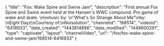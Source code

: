 {
    "title": "Fox: Wake Spine and Swine Jam",
    "description": "First annual Fox Spine and Swine event held at the Hansen's WWC compound. Pro game of wake and skate. \n\nmusic by: \n\"What's So Strange About Me\"\nby: \nEight Dayz\nCourtesy of:\nNoisolution",
    "channelid": "168514",
    "videoid": "6418933",
    "date_created": "1443814896",
    "date_modified": "1449600291",
    "type": "captivate",
    "layout": "channelVideo",
    "url": "\/fox\/fox-wake-spine-and-swine-jam\/168514-6418933"
}